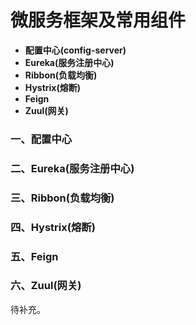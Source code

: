 # 微服务框架及常用组件
* **配置中心(config-server)**
* **Eureka(服务注册中心)** 
* **Ribbon(负载均衡)**  
* **Hystrix(熔断)**  
* **Feign**  
* **Zuul(网关)**  
  
    
### **一、配置中心**  

### **二、Eureka(服务注册中心)**   
  
### **三、Ribbon(负载均衡)** 
  
### **四、Hystrix(熔断)** 

### **五、Feign** 

### **六、Zuul(网关)**  

待补充。
